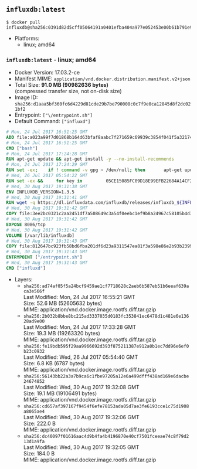 ## `influxdb:latest`

```console
$ docker pull influxdb@sha256:0391d82d5cff05064191a0401efba404a977e052453e00b61b791e96aa7970fe
```

-	Platforms:
	-	linux; amd64

### `influxdb:latest` - linux; amd64

-	Docker Version: 17.03.2-ce
-	Manifest MIME: `application/vnd.docker.distribution.manifest.v2+json`
-	Total Size: **91.0 MB (90982636 bytes)**  
	(compressed transfer size, not on-disk size)
-	Image ID: `sha256:d1aaa5bf360fc6d4229d81cde29b7be790008c0c7f9e0ca12845d8f2dc021bf2`
-	Entrypoint: `["\/entrypoint.sh"]`
-	Default Command: `["influxd"]`

```dockerfile
# Mon, 24 Jul 2017 16:51:25 GMT
ADD file:a023a99f7d01868b164d63bfaf8aabc7f271659c69939c3854f041f5a3217428 in / 
# Mon, 24 Jul 2017 16:51:25 GMT
CMD ["bash"]
# Mon, 24 Jul 2017 17:24:28 GMT
RUN apt-get update && apt-get install -y --no-install-recommends 		ca-certificates 		curl 		wget 	&& rm -rf /var/lib/apt/lists/*
# Mon, 24 Jul 2017 17:24:29 GMT
RUN set -ex; 	if ! command -v gpg > /dev/null; then 		apt-get update; 		apt-get install -y --no-install-recommends 			gnupg2 			dirmngr 		; 		rm -rf /var/lib/apt/lists/*; 	fi
# Wed, 26 Jul 2017 05:54:22 GMT
RUN set -ex &&     for key in         05CE15085FC09D18E99EFB22684A14CF2582E0C5 ;     do         gpg --keyserver ha.pool.sks-keyservers.net --recv-keys "$key" ||         gpg --keyserver pgp.mit.edu --recv-keys "$key" ||         gpg --keyserver keyserver.pgp.com --recv-keys "$key" ;     done
# Wed, 30 Aug 2017 19:31:38 GMT
ENV INFLUXDB_VERSION=1.3.5
# Wed, 30 Aug 2017 19:31:41 GMT
RUN wget -q https://dl.influxdata.com/influxdb/releases/influxdb_${INFLUXDB_VERSION}_amd64.deb.asc &&     wget -q https://dl.influxdata.com/influxdb/releases/influxdb_${INFLUXDB_VERSION}_amd64.deb &&     gpg --batch --verify influxdb_${INFLUXDB_VERSION}_amd64.deb.asc influxdb_${INFLUXDB_VERSION}_amd64.deb &&     dpkg -i influxdb_${INFLUXDB_VERSION}_amd64.deb &&     rm -f influxdb_${INFLUXDB_VERSION}_amd64.deb*
# Wed, 30 Aug 2017 19:31:42 GMT
COPY file:3ee2bc0321c2aa2451df7a508649c3a54f0eebc1ef9b8a24967c58105b4d3160 in /etc/influxdb/influxdb.conf 
# Wed, 30 Aug 2017 19:31:42 GMT
EXPOSE 8086/tcp
# Wed, 30 Aug 2017 19:31:42 GMT
VOLUME [/var/lib/influxdb]
# Wed, 30 Aug 2017 19:31:43 GMT
COPY file:812647bc923fb58bd6fba201df6d23a9311547ea81f3a598e86e2b93b2399169 in /entrypoint.sh 
# Wed, 30 Aug 2017 19:31:43 GMT
ENTRYPOINT ["/entrypoint.sh"]
# Wed, 30 Aug 2017 19:31:43 GMT
CMD ["influxd"]
```

-	Layers:
	-	`sha256:ad74af05f5a24bcf9459ae1cf7718628c2aeb6b587eb51b6eeaf639aca3e566f`  
		Last Modified: Mon, 24 Jul 2017 16:55:21 GMT  
		Size: 52.6 MB (52605632 bytes)  
		MIME: application/vnd.docker.image.rootfs.diff.tar.gzip
	-	`sha256:2b032b8bbe8bc215ad3337035d0183fc353841ec6478d1c481e6e13628ad9e00`  
		Last Modified: Mon, 24 Jul 2017 17:33:28 GMT  
		Size: 19.3 MB (19263320 bytes)  
		MIME: application/vnd.docker.image.rootfs.diff.tar.gzip
	-	`sha256:fe19bdb595f29aa9966692d393f875211387e912a0b1ec7dd96e6ef0b23c0932`  
		Last Modified: Wed, 26 Jul 2017 05:54:40 GMT  
		Size: 6.8 KB (6787 bytes)  
		MIME: application/vnd.docker.image.rootfs.diff.tar.gzip
	-	`sha256:56143bb22a3a7b9ca6c1fbe97205a12e6a499dfff438ad169e6dacbe24674852`  
		Last Modified: Wed, 30 Aug 2017 19:32:08 GMT  
		Size: 19.1 MB (19106491 bytes)  
		MIME: application/vnd.docker.image.rootfs.diff.tar.gzip
	-	`sha256:cd657af397167f9454f6efe78153ada05d7ae3fe6193cce1c75d1908a8065ae4`  
		Last Modified: Wed, 30 Aug 2017 19:32:06 GMT  
		Size: 222.0 B  
		MIME: application/vnd.docker.image.rootfs.diff.tar.gzip
	-	`sha256:dc40097f01616aac4d9b4fa4b4196870e40cf7501fceeae74c8f79d213d1a9fa`  
		Last Modified: Wed, 30 Aug 2017 19:32:05 GMT  
		Size: 184.0 B  
		MIME: application/vnd.docker.image.rootfs.diff.tar.gzip
